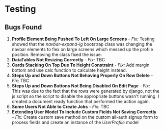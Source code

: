 # Testing

## Bugs Found

1. **Profile Element Being Pushed To Left On Large Screens** - *Fix:* Testing showed that the *navbar-expand-lg* bootstrap class was changing the navbar elements to flex on large screens which messed up the profile position. Removing the class fixed the issue.
2. **DataTables Not Resizing Correctly** - *Fix:* TBC
3. **Cards Stacking On Top Due To Height Constraint** - *Fix:* Add margin bottom and use calc function to calculate height instead.
4. **Steps Up and Down Buttons Not Behaving Properly On Row Delete** - *Fix:* TBC
5. **Steps Up and Down Buttons Not Being Disabled On Edit Page** - *Fix:* This was due to the fact that the rows were generated by django, not the js script so the script to disable the appropriate buttons wasn't running. I created a document ready function that performed the action again.
6. **Some Users Not Able to Create Jobs** - *Fix:* TBC
7. **Extending User Model To Include Custom Fields Not Saving Correctly** - *Fix:* Create custom save method on the custom all-auth signup form to process fields and create an instance of the *UserProfile* model
